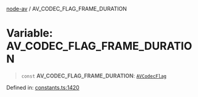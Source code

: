 [node-av](../globals.md) / AV\_CODEC\_FLAG\_FRAME\_DURATION

# Variable: AV\_CODEC\_FLAG\_FRAME\_DURATION

> `const` **AV\_CODEC\_FLAG\_FRAME\_DURATION**: [`AVCodecFlag`](../type-aliases/AVCodecFlag.md)

Defined in: [constants.ts:1420](https://github.com/seydx/av/blob/f8631fc881b394300b1479f511d55cf1c370a87f/src/constants/constants.ts#L1420)
